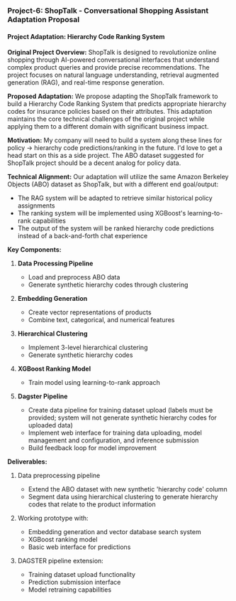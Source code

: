 ### Project-6: ShopTalk - Conversational Shopping Assistant Adaptation Proposal

#### Project Adaptation: Hierarchy Code Ranking System

**Original Project Overview:**
ShopTalk is designed to revolutionize online shopping through AI-powered conversational interfaces that understand complex product queries and provide precise recommendations. The project focuses on natural language understanding, retrieval augmented generation (RAG), and real-time response generation.

**Proposed Adaptation:**
We propose adapting the ShopTalk framework to build a Hierarchy Code Ranking System that predicts appropriate hierarchy codes for insurance policies based on their attributes. This adaptation maintains the core technical challenges of the original project while applying them to a different domain with significant business impact.

**Motivation:**
My company will need to build a system along these lines for policy -> hierarchy code predictions/ranking in the future. I'd love to get a head start on this as a side project. The ABO dataset suggested for ShopTalk project should be a decent analog for policy data.

**Technical Alignment:**
Our adaptation will utilize the same Amazon Berkeley Objects (ABO) dataset as ShopTalk, but with a different end goal/output:

- The RAG system will be adapted to retrieve similar historical policy assignments
- The ranking system will be implemented using XGBoost's learning-to-rank capabilities
- The output of the system will be ranked hierarchy code predictions instead of a back-and-forth chat experience

**Key Components:**

1. **Data Processing Pipeline**

   - Load and preprocess ABO data
   - Generate synthetic hierarchy codes through clustering

2. **Embedding Generation**

   - Create vector representations of products
   - Combine text, categorical, and numerical features

3. **Hierarchical Clustering**

   - Implement 3-level hierarchical clustering
   - Generate synthetic hierarchy codes

4. **XGBoost Ranking Model**

   - Train model using learning-to-rank approach

5. **Dagster Pipeline**

   - Create data pipeline for training dataset upload (labels must be provided; system will not generate synthetic hierarchy codes for uploaded data)
   - Implement web interface for training data uploading, model management and configuration, and inference submission
   - Build feedback loop for model improvement

**Deliverables:**

1. Data preprocessing pipeline

   - Extend the ABO dataset with new synthetic 'hierarchy code' column
   - Segment data using hierarchical clustering to generate hierarchy codes that relate to the product information

2. Working prototype with:

   - Embedding generation and vector database search system
   - XGBoost ranking model
   - Basic web interface for predictions

3. DAGSTER pipeline extension:

   - Training dataset upload functionality
   - Prediction submission interface
   - Model retraining capabilities

